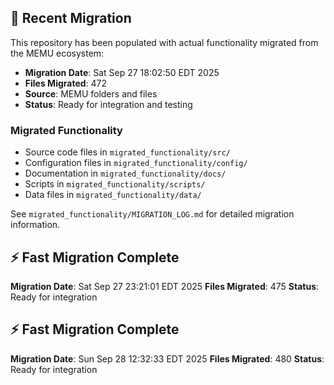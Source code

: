 
## 🔄 Recent Migration

This repository has been populated with actual functionality migrated from the MEMU ecosystem:

- **Migration Date**: Sat Sep 27 18:02:50 EDT 2025
- **Files Migrated**:      472
- **Source**: MEMU folders and files
- **Status**: Ready for integration and testing

### Migrated Functionality
- Source code files in `migrated_functionality/src/`
- Configuration files in `migrated_functionality/config/`
- Documentation in `migrated_functionality/docs/`
- Scripts in `migrated_functionality/scripts/`
- Data files in `migrated_functionality/data/`

See `migrated_functionality/MIGRATION_LOG.md` for detailed migration information.


## ⚡ Fast Migration Complete

**Migration Date**: Sat Sep 27 23:21:01 EDT 2025
**Files Migrated**:      475
**Status**: Ready for integration


## ⚡ Fast Migration Complete

**Migration Date**: Sun Sep 28 12:32:33 EDT 2025
**Files Migrated**:      480
**Status**: Ready for integration

